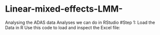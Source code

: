 # Linear-mixed-effects-LMM-
Analysing the ADAS data
Analyses we can do in RStudio
#Step 1: Load the Data in R
Use this code to load and inspect the Excel file:
